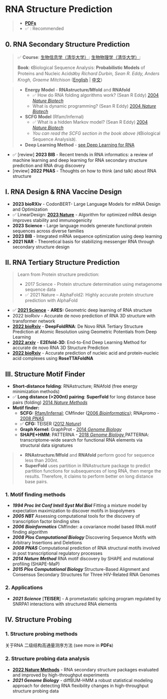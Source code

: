# RNA Structure Prediction

> * [**PDFs**](../ai/)
> * ✅ : Recommended

## 0. RNA Secondary Structure Prediction

> ✅ **Course**: [生物信息学（清华大学）](https://www.ncrnalab.org/courses/#bioinfo);  [生物物理学（清华大学）](https://www.ncrnalab.org/courses/#biophysics);
>
> **Book**:   《Biological Sequence Analysis: **Probabilistic Models** of Proteins and Nucleic Acids》by _Richard Durbin, Sean R. Eddy, Anders Krogh, Graeme Mitchison_  ([English](http://www.amazon.com/Biological-Sequence-Analysis-Probabilistic-Proteins/dp/0521629713) | [中文](http://www.amazon.cn/dp/B003ZUIRZ2))

> * **Energy Model** - **RNAstructure/Mfold**  and **RNAfold**&#x20;
>   * ✅ How do RNA folding algorithms work? (Sean R Eddy) [2004 _Nature Biotech_](https://www.nature.com/articles/nbt1104-1457)&#x20;
>   * What is dynamic programming? (Sean R Eddy) [2004 _Nature Biotech_](http://dx.doi.org/10.1038/nbt0704-909)
> * **SCFG Model** (Rfam/Infernal)
>   * ✅ What is a hidden Markov model? (Sean R Eddy) [2004 _Nature Biotech_](http://dx.doi.org/10.1038/nbt1004-1315)&#x20;
>   * _You can read the SCFG section in the book_ _above (_《Biological Sequence Analysis》_)._&#x20;
> * **Deep Learning Method** - [see Deep Learning for RNA](../ai/deep-learning-for-rna.md)



* ✅ \[review] **2023 BIB** - Recent trends in RNA informatics: a review of machine learning and deep learning for RNA secondary structure prediction and RNA drug discovery
* \[review] **2022 PNAS** - Thoughts on how to think (and talk) about RNA structure



## I. RNA Design & RNA Vaccine Design

* **2023 bioRXiv** - CodonBERT- Large Language Models for mRNA Design and Optimization
* ✅ LinearDesign: [**2023 Nature**](https://www.nature.com/articles/s41586-023-06127-z) - Algorithm for optimized mRNA design improves stability and immunogenicity
* **2023 Science** - Large language models generate functional protein sequences across diverse families
* **2023 BIB** - Integrated mRNA sequence optimization using deep learning
* **2021 NAR** - Theoretical basis for stabilizing messenger RNA through secondary structure design

## II. RNA Tertiary Structure Prediction

> Learn from Protein structure prediction:
>
> * 2017 Science - Protein structure determination using metagenome sequence data&#x20;
> * ✅ 2021 Nature – AlphaFold2: Highly accurate protein structure prediction with AlphaFold

* ✅ [**2021 Science**](https://www.science.org/doi/10.1126/science.abe5650) - **ARES:** Geometric deep learning of RNA structure
* 2022 bioRxiv - Accurate de novo prediction of RNA 3D structure with transformer network
* [**2022 bioRxiv**](https://www.biorxiv.org/content/10.1101/2022.05.15.491755v1) - **DeepFoldRNA**: De Novo RNA Tertiary Structure Prediction at Atomic Resolution using Geometric Potentials from Deep Learning
* [**2022 arxiv**](https://arxiv.org/abs/2207.01586) - **E2Efold-3D**: End-to-End Deep Learning Method for accurate de novo RNA 3D Structure Prediction
* [**2022 bioRxiv**](https://www.biorxiv.org/content/10.1101/2022.09.09.507333v1) - Accurate prediction of nucleic acid and protein-nucleic acid complexes using **RoseTTAFoldNA**

## III. Structure Motif Finder

* **Short-distance folding**:  RNAstructure; RNAfold (free energy minimization methods)
* ✅ **Long distance (>200nt) pairing**:   **SuperFold** for long distance base pairs (folding)  [2014 _Nature Methods_](https://www.ncbi.nlm.nih.gov/pubmed/25028896)
* **Motif finder:**
  * **SCFG:** [Rfam/Infernal](https://rfam.xfam.org/);  CMfinder ([2006 _Bioinformatics_](https://www.ncbi.nlm.nih.gov/pubmed/16357030)_)_; RNApromo - [2008 _PNAS_ ](https://www.ncbi.nlm.nih.gov/pubmed/18815376)
  * ✅ **CFG:** TEISER ([2012 _Nature_](https://www.ncbi.nlm.nih.gov/pubmed/22495308))
  * **Graph Kernel:** GraphProt - [2014 _Genome Biology_ ](https://www.ncbi.nlm.nih.gov/pubmed/24451197)
  * **SHAPE+HMM**:  PATTERNA - [2018 _Genome Biology_ ](https://www.ncbi.nlm.nih.gov/pubmed/29495968)PATTERNA: transcriptome-wide  search for functional RNA elements via structural data signatures

> * **RNAstructure**/**Mfold** and **RNAfold** perform good for sequence less than 200nt.
> * **SuperFold** uses partition in RNAstructure package to predict partition functions for subsequences of long RNA, then merge the results. Therefore, it claims to perform better on long distance base pairs.

### **1. Motif finding methods**

* _**1994 Proc Int Conf Intell Syst Mol Biol**_ Fitting a mixture model by expectation maximization to discover motifs in biopolymers
* _**2005 NBT**_ Assessing computational tools for the discovery of transcription factor binding sites
* _**2006 Bioinformatics**_ CMfinder: a covariance model based RNA motif finding algorithm
* _**2008 Plos Computational Biology**_ Discovering Sequence Motifs with Arbitrary Insertions and Deletions
* _**2008 PNAS**_ Computational prediction of RNA structural motifs involved in post transcriptional regulatory processes
* _**2014 Nature Method**_ RNA motif discovery by SHAPE and mutational profiling (SHAPE-MaP)
* _**2015 Plos Computational Biology**_ Structure-Based Alignment and Consensus Secondary Structures for Three HIV-Related RNA Genomes

### **2. Applications**

* _**2021 Science**_ \[**TEISER**] - A prometastatic splicing program regulated by SNRPA1 interactions with structured RNA elements



## IV. Structure Probing

### 1. Structure probing methods

关于RNA 二级结构高通量测序方法 (see more in **PDFs**)

### 2. Structure probing data analysis

* [**2022 Nature Methods**](https://www.nature.com/articles/s41592-022-01605-0) - RNA secondary structure packages evaluated and improved by high-throughput experiments
* _**2021 Genome Biology**_ - diffBUM-HMM a robust statistical modeling approach for detecting RNA flexibility changes in high-throughput structure probing data

